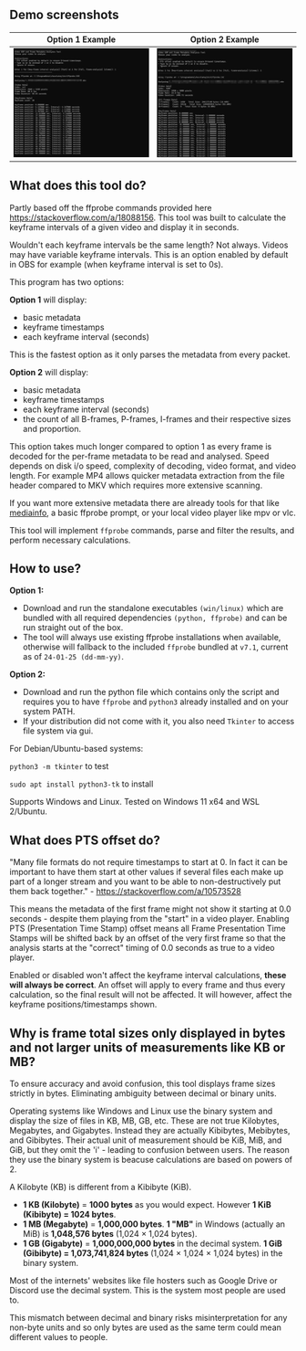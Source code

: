 ## Demo screenshots

|Option 1 Example|Option 2 Example|
|--------|--------|
|![Demo Screenshot Option 1](https://github.com/miku4444/Video-GOP-and-Frame-Analysis-Tool/blob/main/demo%20screenshot%20option%201.png)|![Demo Screenshot Option 2](https://github.com/miku4444/Video-GOP-and-Frame-Analysis-Tool/blob/main/demo%20screenshot%20option%202.png)|

## What does this tool do?

Partly based off the ffprobe commands provided here https://stackoverflow.com/a/18088156. This tool was built to calculate the keyframe intervals of a given video and display it in seconds.

Wouldn't each keyframe intervals be the same length? Not always. Videos may have variable keyframe intervals. This is an option enabled by default in OBS for example (when keyframe interval is set to 0s).

This program has two options:

**Option 1** will display: 
- basic metadata
- keyframe timestamps
- each keyframe interval (seconds)

This is the fastest option as it only parses the metadata from every packet. 

**Option 2** will display:
- basic metadata
- keyframe timestamps
- each keyframe interval (seconds)
- the count of all B-frames, P-frames, I-frames and their respective sizes and proportion.
  
This option takes much longer compared to option 1 as every frame is decoded for the per-frame metadata to be read and analysed. Speed depends on disk i/o speed, complexity of decoding, video format, and video length. For example MP4 allows quicker metadata extraction from the file header compared to MKV which requires more extensive scanning.

If you want more extensive metadata there are already tools for that like [mediainfo](https://github.com/MediaArea/MediaInfo), a basic ffprobe prompt, or your local video player like mpv or vlc.

This tool will implement `ffprobe` commands, parse and filter the results, and perform necessary calculations. 

## How to use?
**Option 1:**
- Download and run the standalone executables `(win/linux)` which are bundled with all required dependencies `(python, ffprobe)` and can be run straight out of the box.
- The tool will always use existing ffprobe installations when available, otherwise will fallback to the included `ffprobe` bundled at `v7.1`, current as of `24-01-25 (dd-mm-yy)`.

**Option 2:**
- Download and run the python file which contains only the script and requires you to have `ffprobe` and `python3` already installed and on your system PATH.
- If your distribution did not come with it, you also need `Tkinter` to access file system via gui.

For Debian/Ubuntu-based systems:

`python3 -m tkinter` to test

`sudo apt install python3-tk` to install

Supports Windows and Linux. Tested on Windows 11 x64 and WSL 2/Ubuntu.

## What does PTS offset do?

"Many file formats do not require timestamps to start at 0. In fact it can be important to have them start at other values if several files each make up part of a longer stream and you want to be able to non-destructively put them back together." - https://stackoverflow.com/a/10573528

This means the metadata of the first frame might not show it starting at 0.0 seconds - despite them playing from the "start" in a video player.  Enabling PTS (Presentation Time Stamp) offset means all Frame Presentation Time Stamps will be shifted back by an offset of the very first frame so that the analysis starts at the "correct" timing of 0.0 seconds as true to a video player.

Enabled or disabled won't affect the keyframe interval calculations, **these will always be correct**. An offset will apply to every frame and thus every calculation, so the final result will not be affected. It will however, affect the keyframe positions/timestamps shown. 

## Why is frame total sizes only displayed in bytes and not larger units of measurements like KB or MB?

To ensure accuracy and avoid confusion, this tool displays frame sizes strictly in bytes. Eliminating ambiguity between decimal or binary units.

Operating systems like Windows and Linux use the binary system and display the size of files in KB, MB, GB, etc. These are not true Kilobytes, Megabytes, and Gigabytes. Instead they are actually Kibibytes, Mebibytes, and Gibibytes. Their actual unit of measurement should be KiB, MiB, and GiB, but they omit the 'i' - leading to confusion between users. The reason they use the binary system is beacuse calculations are based on powers of 2.

A Kilobyte (KB) is different from a Kibibyte (KiB).
- **1 KB (Kilobyte)** = **1000 bytes** as you would expect. However **1 KiB (Kibibyte) = 1024 bytes**.
- **1 MB (Megabyte)** = **1,000,000 bytes**. **1 "MB"** in Windows (actually an MiB) is **1,048,576 bytes** (1,024 × 1,024 bytes).
- **1 GB (Gigabyte)** = **1,000,000,000 bytes** in the decimal system. **1 GiB (Gibibyte) = 1,073,741,824 bytes** (1,024 × 1,024 × 1,024 bytes) in the binary system.

Most of the internets' websites like file hosters such as Google Drive or Discord use the decimal system. This is the system most people are used to.

This mismatch between decimal and binary risks misinterpretation for any non-byte units and so only bytes are used as the same term could mean different values to people.
